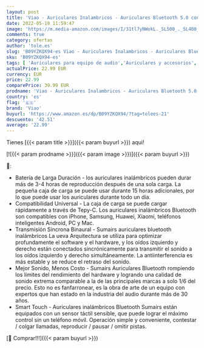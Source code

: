 ```yaml
---
layout: post
title: 'Viao - Auriculares Inalambricos - Auriculares Bluetooth 5.0 con Control Táctil - Cascos Inalámbricos Bluetooth con Micrófono Incorporado - IPX5 - para iPhone Samsung Huawei Xiaomi Blanco '
date: 2022-05-19 11:59:47
image: 'https://m.media-amazon.com/images/I/31tl7yNWokL._SL500_._SL400_.jpg'
comments: true
category: ofertas
author: 'tole.es'
slug: 'B09YZKQX94-es Viao - Auriculares Inalambricos - Auriculares Bluetooth...'
sku: 'B09YZKQX94-es'
tags: [ 'Auriculares para equipo de audio','Auriculares y accesorios','Electrónica','iphone','viao','🇪🇸', ]
actualPrice: 22.99 EUR
currency: EUR
price: 22.99
comparePrice: 39.99 EUR
prodname: 'Viao - Auriculares Inalambricos - Auriculares Bluetooth 5.0 con Control Táctil - Cascos Inalámbricos Bluetooth con Micrófono Incorporado - IPX5 - para iPhone Samsung Huawei Xiaomi Blanco '
country: 'es'
flag: '🇪🇸'
brand: 'Viao'
buyurl: 'https://www.amazon.es/dp/B09YZKQX94/?tag=tolees-21'
descuento: '42.51'
average: '22.99'
---
```


Tienes [{{< param title >}}]({{< param buyurl >}}) aqui!

[![{{< param prodname >}}]({{< param image >}})]({{< param buyurl >}})

🔎:

- Batería de Larga Duración - los auriculares inalámbricos pueden durar más de 3-4 horas de reproducción después de una sola carga. La pequeña caja de carga se puede usar durante 15 horas adicionales, por lo que puede usar los auriculares durante todo un día.
- Compatibilidad Universal - La caja de carga se puede cargar rápidamente a través de Tepy-C. Los auriculares inalámbricos Bluetooth son compatibles con iPhone, Samsung, Huawei, Xiaomi, teléfonos inteligentes Android, PC y Mac.
- Transmisión Síncrona Binaural - Sumairs auriculares bluetooth inalámbricos La ueva Arquitectura se utiliza para optimizar profundamente el software y el hardware, y los oídos izquierdo y derecho están conectados sincrónicamente para transmitir el sonido a los oídos izquierdo y derecho simultáneamente. La antiinterferencia es más estable y se reduce el retraso del sonido.
- Mejor Sonido, Menos Costo - Sumairs Auriculares Bluetooth rompiendo los límites del rendimiento del hardware y logrando una calidad de sonido extrema comparable a la de las principales marcas a solo 1/6 del precio. Esto no es fanfarronear, es la obra de arte de un equipo con expertos que han estado en la industria del audio durante más de 30 años.
- Smart Touch - Auriculares inalámbricos Bluetooth Sumairs están equipados con un sensor táctil sensible, que puede lograr el máximo control sin un teléfono móvil. Operación simple y conveniente, contestar / colgar llamadas, reproducir / pausar / omitir pistas.

[🛒 Comprar!!!]({{< param buyurl >}})
